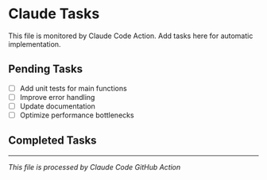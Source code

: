 # Claude Tasks

This file is monitored by Claude Code Action. Add tasks here for automatic implementation.

## Pending Tasks

- [ ] Add unit tests for main functions
- [ ] Improve error handling
- [ ] Update documentation
- [ ] Optimize performance bottlenecks

## Completed Tasks

<!-- Claude will move completed tasks here -->

---
*This file is processed by Claude Code GitHub Action*
